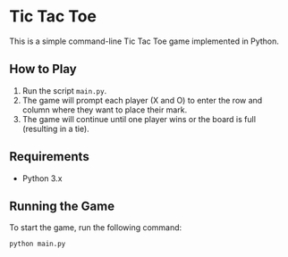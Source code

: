 # Tic Tac Toe

This is a simple command-line Tic Tac Toe game implemented in Python.

## How to Play

1. Run the script `main.py`.
2. The game will prompt each player (X and O) to enter the row and column where they want to place their mark.
3. The game will continue until one player wins or the board is full (resulting in a tie).

## Requirements

- Python 3.x

## Running the Game

To start the game, run the following command:

```sh
python main.py
